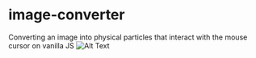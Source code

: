 # image-converter

Converting an image into physical particles that interact with the mouse cursor on vanilla JS
![Alt Text](https://media.giphy.com/media/vFKqnCdLPNOKc/giphy.gif)
